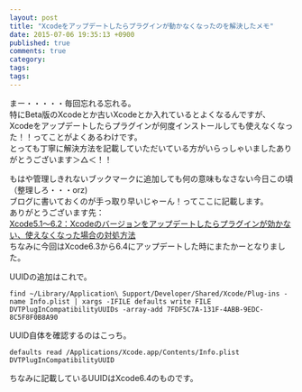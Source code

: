 ```yaml
---
layout: post
title: "Xcodeをアップデートしたらプラグインが動かなくなったのを解決したメモ"
date: 2015-07-06 19:35:13 +0900
published: true
comments: true
category:
tags:
tags:
---
```


まー・・・・・毎回忘れる忘れる。  
特にBeta版のXcodeとか古いXcodeとか入れているとよくなるんですが、Xcodeをアップデートしたらプラグインが何度インストールしても使えなくなった！！ってことがよくあるわけです。  
とっても丁寧に解決方法を記載していただいている方がいらっしゃいましたありがとうございます＞△＜！！  

もはや管理しきれないブックマークに追加しても何の意味もなさない今日この頃（整理しろ・・・orz)  
ブログに書いておくのが手っ取り早いじゃーん！ってここに記載します。  
ありがとうございます先：  
[Xcode5.1〜6.2：Xcodeのバージョンをアップデートしたらプラグインが効かない、使えなくなった場合の対処方法](http://scrtree.github.io/blog/2015/03/11/resolved-xcode6-dot-2-update-problem/)  
ちなみに今回はXcode6.3から6.4にアップデートした時にまたかーとなりました。  

UUIDの追加はこれで。

```
find ~/Library/Application\ Support/Developer/Shared/Xcode/Plug-ins -name Info.plist | xargs -IFILE defaults write FILE DVTPlugInCompatibilityUUIDs -array-add 7FDF5C7A-131F-4ABB-9EDC-8C5F8F0B8A90
```

UUID自体を確認するのはこっち。  

```
defaults read /Applications/Xcode.app/Contents/Info.plist DVTPlugInCompatibilityUUID
```

ちなみに記載しているUUIDはXcode6.4のものです。
